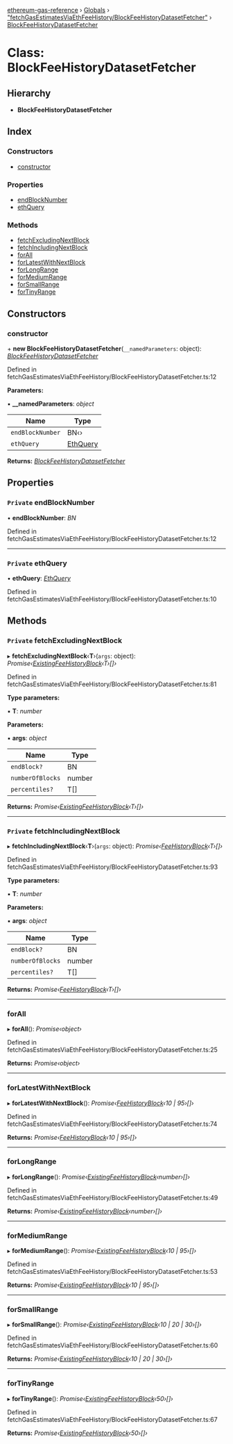 [ethereum-gas-reference](../README.md) › [Globals](../globals.md) › ["fetchGasEstimatesViaEthFeeHistory/BlockFeeHistoryDatasetFetcher"](../modules/_fetchgasestimatesviaethfeehistory_blockfeehistorydatasetfetcher_.md) › [BlockFeeHistoryDatasetFetcher](_fetchgasestimatesviaethfeehistory_blockfeehistorydatasetfetcher_.blockfeehistorydatasetfetcher.md)

# Class: BlockFeeHistoryDatasetFetcher

## Hierarchy

* **BlockFeeHistoryDatasetFetcher**

## Index

### Constructors

* [constructor](_fetchgasestimatesviaethfeehistory_blockfeehistorydatasetfetcher_.blockfeehistorydatasetfetcher.md#constructor)

### Properties

* [endBlockNumber](_fetchgasestimatesviaethfeehistory_blockfeehistorydatasetfetcher_.blockfeehistorydatasetfetcher.md#private-endblocknumber)
* [ethQuery](_fetchgasestimatesviaethfeehistory_blockfeehistorydatasetfetcher_.blockfeehistorydatasetfetcher.md#private-ethquery)

### Methods

* [fetchExcludingNextBlock](_fetchgasestimatesviaethfeehistory_blockfeehistorydatasetfetcher_.blockfeehistorydatasetfetcher.md#private-fetchexcludingnextblock)
* [fetchIncludingNextBlock](_fetchgasestimatesviaethfeehistory_blockfeehistorydatasetfetcher_.blockfeehistorydatasetfetcher.md#private-fetchincludingnextblock)
* [forAll](_fetchgasestimatesviaethfeehistory_blockfeehistorydatasetfetcher_.blockfeehistorydatasetfetcher.md#forall)
* [forLatestWithNextBlock](_fetchgasestimatesviaethfeehistory_blockfeehistorydatasetfetcher_.blockfeehistorydatasetfetcher.md#forlatestwithnextblock)
* [forLongRange](_fetchgasestimatesviaethfeehistory_blockfeehistorydatasetfetcher_.blockfeehistorydatasetfetcher.md#forlongrange)
* [forMediumRange](_fetchgasestimatesviaethfeehistory_blockfeehistorydatasetfetcher_.blockfeehistorydatasetfetcher.md#formediumrange)
* [forSmallRange](_fetchgasestimatesviaethfeehistory_blockfeehistorydatasetfetcher_.blockfeehistorydatasetfetcher.md#forsmallrange)
* [forTinyRange](_fetchgasestimatesviaethfeehistory_blockfeehistorydatasetfetcher_.blockfeehistorydatasetfetcher.md#fortinyrange)

## Constructors

###  constructor

\+ **new BlockFeeHistoryDatasetFetcher**(`__namedParameters`: object): *[BlockFeeHistoryDatasetFetcher](_fetchgasestimatesviaethfeehistory_blockfeehistorydatasetfetcher_.blockfeehistorydatasetfetcher.md)*

Defined in fetchGasEstimatesViaEthFeeHistory/BlockFeeHistoryDatasetFetcher.ts:12

**Parameters:**

▪ **__namedParameters**: *object*

Name | Type |
------ | ------ |
`endBlockNumber` | BN‹› |
`ethQuery` | [EthQuery](../modules/_fetchgasestimatesviaethfeehistory_types_.md#ethquery) |

**Returns:** *[BlockFeeHistoryDatasetFetcher](_fetchgasestimatesviaethfeehistory_blockfeehistorydatasetfetcher_.blockfeehistorydatasetfetcher.md)*

## Properties

### `Private` endBlockNumber

• **endBlockNumber**: *BN*

Defined in fetchGasEstimatesViaEthFeeHistory/BlockFeeHistoryDatasetFetcher.ts:12

___

### `Private` ethQuery

• **ethQuery**: *[EthQuery](../modules/_fetchgasestimatesviaethfeehistory_types_.md#ethquery)*

Defined in fetchGasEstimatesViaEthFeeHistory/BlockFeeHistoryDatasetFetcher.ts:10

## Methods

### `Private` fetchExcludingNextBlock

▸ **fetchExcludingNextBlock**‹**T**›(`args`: object): *Promise‹[ExistingFeeHistoryBlock](../modules/_fetchblockfeehistory_.md#existingfeehistoryblock)‹T›[]›*

Defined in fetchGasEstimatesViaEthFeeHistory/BlockFeeHistoryDatasetFetcher.ts:81

**Type parameters:**

▪ **T**: *number*

**Parameters:**

▪ **args**: *object*

Name | Type |
------ | ------ |
`endBlock?` | BN |
`numberOfBlocks` | number |
`percentiles?` | T[] |

**Returns:** *Promise‹[ExistingFeeHistoryBlock](../modules/_fetchblockfeehistory_.md#existingfeehistoryblock)‹T›[]›*

___

### `Private` fetchIncludingNextBlock

▸ **fetchIncludingNextBlock**‹**T**›(`args`: object): *Promise‹[FeeHistoryBlock](../modules/_fetchblockfeehistory_.md#feehistoryblock)‹T›[]›*

Defined in fetchGasEstimatesViaEthFeeHistory/BlockFeeHistoryDatasetFetcher.ts:93

**Type parameters:**

▪ **T**: *number*

**Parameters:**

▪ **args**: *object*

Name | Type |
------ | ------ |
`endBlock?` | BN |
`numberOfBlocks` | number |
`percentiles?` | T[] |

**Returns:** *Promise‹[FeeHistoryBlock](../modules/_fetchblockfeehistory_.md#feehistoryblock)‹T›[]›*

___

###  forAll

▸ **forAll**(): *Promise‹object›*

Defined in fetchGasEstimatesViaEthFeeHistory/BlockFeeHistoryDatasetFetcher.ts:25

**Returns:** *Promise‹object›*

___

###  forLatestWithNextBlock

▸ **forLatestWithNextBlock**(): *Promise‹[FeeHistoryBlock](../modules/_fetchblockfeehistory_.md#feehistoryblock)‹10 | 95›[]›*

Defined in fetchGasEstimatesViaEthFeeHistory/BlockFeeHistoryDatasetFetcher.ts:74

**Returns:** *Promise‹[FeeHistoryBlock](../modules/_fetchblockfeehistory_.md#feehistoryblock)‹10 | 95›[]›*

___

###  forLongRange

▸ **forLongRange**(): *Promise‹[ExistingFeeHistoryBlock](../modules/_fetchblockfeehistory_.md#existingfeehistoryblock)‹number›[]›*

Defined in fetchGasEstimatesViaEthFeeHistory/BlockFeeHistoryDatasetFetcher.ts:49

**Returns:** *Promise‹[ExistingFeeHistoryBlock](../modules/_fetchblockfeehistory_.md#existingfeehistoryblock)‹number›[]›*

___

###  forMediumRange

▸ **forMediumRange**(): *Promise‹[ExistingFeeHistoryBlock](../modules/_fetchblockfeehistory_.md#existingfeehistoryblock)‹10 | 95›[]›*

Defined in fetchGasEstimatesViaEthFeeHistory/BlockFeeHistoryDatasetFetcher.ts:53

**Returns:** *Promise‹[ExistingFeeHistoryBlock](../modules/_fetchblockfeehistory_.md#existingfeehistoryblock)‹10 | 95›[]›*

___

###  forSmallRange

▸ **forSmallRange**(): *Promise‹[ExistingFeeHistoryBlock](../modules/_fetchblockfeehistory_.md#existingfeehistoryblock)‹10 | 20 | 30›[]›*

Defined in fetchGasEstimatesViaEthFeeHistory/BlockFeeHistoryDatasetFetcher.ts:60

**Returns:** *Promise‹[ExistingFeeHistoryBlock](../modules/_fetchblockfeehistory_.md#existingfeehistoryblock)‹10 | 20 | 30›[]›*

___

###  forTinyRange

▸ **forTinyRange**(): *Promise‹[ExistingFeeHistoryBlock](../modules/_fetchblockfeehistory_.md#existingfeehistoryblock)‹50›[]›*

Defined in fetchGasEstimatesViaEthFeeHistory/BlockFeeHistoryDatasetFetcher.ts:67

**Returns:** *Promise‹[ExistingFeeHistoryBlock](../modules/_fetchblockfeehistory_.md#existingfeehistoryblock)‹50›[]›*
